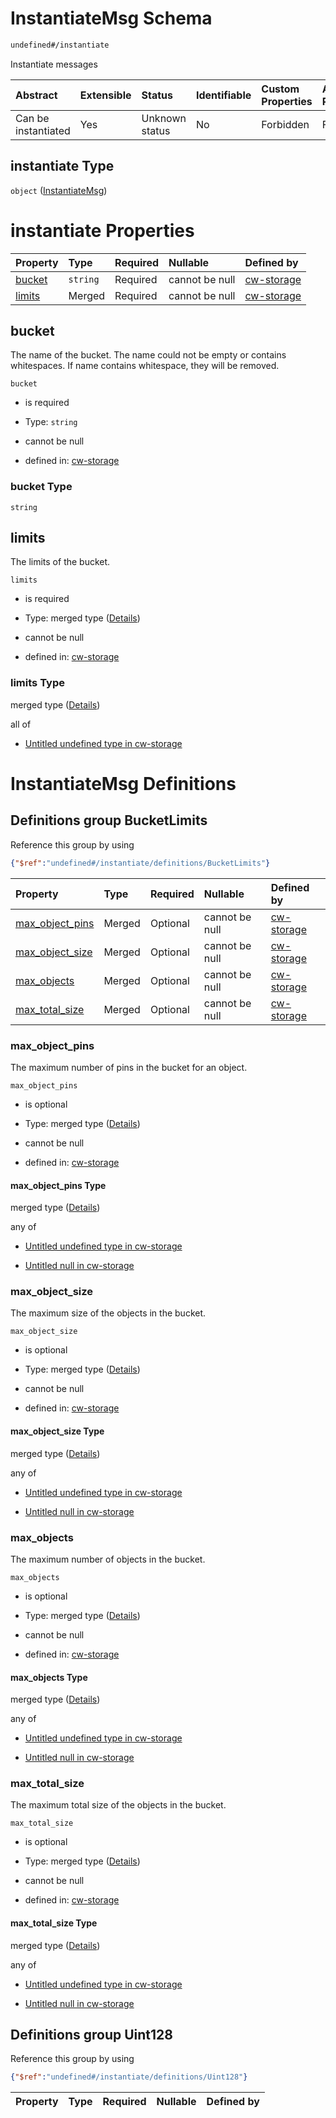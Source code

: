 # InstantiateMsg Schema

```txt
undefined#/instantiate
```

Instantiate messages

| Abstract            | Extensible | Status         | Identifiable | Custom Properties | Additional Properties | Access Restrictions | Defined In                                                         |
| :------------------ | :--------- | :------------- | :----------- | :---------------- | :-------------------- | :------------------ | :----------------------------------------------------------------- |
| Can be instantiated | Yes        | Unknown status | No           | Forbidden         | Forbidden             | none                | [cw-storage.json\*](schema/cw-storage.json "open original schema") |

## instantiate Type

`object` ([InstantiateMsg](cw-storage-instantiatemsg.md))

# instantiate Properties

| Property          | Type     | Required | Nullable       | Defined by                                                                                              |
| :---------------- | :------- | :------- | :------------- | :------------------------------------------------------------------------------------------------------ |
| [bucket](#bucket) | `string` | Required | cannot be null | [cw-storage](cw-storage-instantiatemsg-properties-bucket.md "undefined#/instantiate/properties/bucket") |
| [limits](#limits) | Merged   | Required | cannot be null | [cw-storage](cw-storage-instantiatemsg-properties-limits.md "undefined#/instantiate/properties/limits") |

## bucket

The name of the bucket. The name could not be empty or contains whitespaces. If name contains whitespace, they will be removed.

`bucket`

* is required

* Type: `string`

* cannot be null

* defined in: [cw-storage](cw-storage-instantiatemsg-properties-bucket.md "undefined#/instantiate/properties/bucket")

### bucket Type

`string`

## limits

The limits of the bucket.

`limits`

* is required

* Type: merged type ([Details](cw-storage-instantiatemsg-properties-limits.md))

* cannot be null

* defined in: [cw-storage](cw-storage-instantiatemsg-properties-limits.md "undefined#/instantiate/properties/limits")

### limits Type

merged type ([Details](cw-storage-instantiatemsg-properties-limits.md))

all of

* [Untitled undefined type in cw-storage](cw-storage-instantiatemsg-properties-limits-allof-0.md "check type definition")

# InstantiateMsg Definitions

## Definitions group BucketLimits

Reference this group by using

```json
{"$ref":"undefined#/instantiate/definitions/BucketLimits"}
```

| Property                              | Type   | Required | Nullable       | Defined by                                                                                                                                                                  |
| :------------------------------------ | :----- | :------- | :------------- | :-------------------------------------------------------------------------------------------------------------------------------------------------------------------------- |
| [max\_object\_pins](#max_object_pins) | Merged | Optional | cannot be null | [cw-storage](cw-storage-instantiatemsg-definitions-bucketlimits-properties-max_object_pins.md "undefined#/instantiate/definitions/BucketLimits/properties/max_object_pins") |
| [max\_object\_size](#max_object_size) | Merged | Optional | cannot be null | [cw-storage](cw-storage-instantiatemsg-definitions-bucketlimits-properties-max_object_size.md "undefined#/instantiate/definitions/BucketLimits/properties/max_object_size") |
| [max\_objects](#max_objects)          | Merged | Optional | cannot be null | [cw-storage](cw-storage-instantiatemsg-definitions-bucketlimits-properties-max_objects.md "undefined#/instantiate/definitions/BucketLimits/properties/max_objects")         |
| [max\_total\_size](#max_total_size)   | Merged | Optional | cannot be null | [cw-storage](cw-storage-instantiatemsg-definitions-bucketlimits-properties-max_total_size.md "undefined#/instantiate/definitions/BucketLimits/properties/max_total_size")   |

### max\_object\_pins

The maximum number of pins in the bucket for an object.

`max_object_pins`

* is optional

* Type: merged type ([Details](cw-storage-instantiatemsg-definitions-bucketlimits-properties-max_object_pins.md))

* cannot be null

* defined in: [cw-storage](cw-storage-instantiatemsg-definitions-bucketlimits-properties-max_object_pins.md "undefined#/instantiate/definitions/BucketLimits/properties/max_object_pins")

#### max\_object\_pins Type

merged type ([Details](cw-storage-instantiatemsg-definitions-bucketlimits-properties-max_object_pins.md))

any of

* [Untitled undefined type in cw-storage](cw-storage-instantiatemsg-definitions-bucketlimits-properties-max_object_pins-anyof-0.md "check type definition")

* [Untitled null in cw-storage](cw-storage-instantiatemsg-definitions-bucketlimits-properties-max_object_pins-anyof-1.md "check type definition")

### max\_object\_size

The maximum size of the objects in the bucket.

`max_object_size`

* is optional

* Type: merged type ([Details](cw-storage-instantiatemsg-definitions-bucketlimits-properties-max_object_size.md))

* cannot be null

* defined in: [cw-storage](cw-storage-instantiatemsg-definitions-bucketlimits-properties-max_object_size.md "undefined#/instantiate/definitions/BucketLimits/properties/max_object_size")

#### max\_object\_size Type

merged type ([Details](cw-storage-instantiatemsg-definitions-bucketlimits-properties-max_object_size.md))

any of

* [Untitled undefined type in cw-storage](cw-storage-instantiatemsg-definitions-bucketlimits-properties-max_object_size-anyof-0.md "check type definition")

* [Untitled null in cw-storage](cw-storage-instantiatemsg-definitions-bucketlimits-properties-max_object_size-anyof-1.md "check type definition")

### max\_objects

The maximum number of objects in the bucket.

`max_objects`

* is optional

* Type: merged type ([Details](cw-storage-instantiatemsg-definitions-bucketlimits-properties-max_objects.md))

* cannot be null

* defined in: [cw-storage](cw-storage-instantiatemsg-definitions-bucketlimits-properties-max_objects.md "undefined#/instantiate/definitions/BucketLimits/properties/max_objects")

#### max\_objects Type

merged type ([Details](cw-storage-instantiatemsg-definitions-bucketlimits-properties-max_objects.md))

any of

* [Untitled undefined type in cw-storage](cw-storage-instantiatemsg-definitions-bucketlimits-properties-max_objects-anyof-0.md "check type definition")

* [Untitled null in cw-storage](cw-storage-instantiatemsg-definitions-bucketlimits-properties-max_objects-anyof-1.md "check type definition")

### max\_total\_size

The maximum total size of the objects in the bucket.

`max_total_size`

* is optional

* Type: merged type ([Details](cw-storage-instantiatemsg-definitions-bucketlimits-properties-max_total_size.md))

* cannot be null

* defined in: [cw-storage](cw-storage-instantiatemsg-definitions-bucketlimits-properties-max_total_size.md "undefined#/instantiate/definitions/BucketLimits/properties/max_total_size")

#### max\_total\_size Type

merged type ([Details](cw-storage-instantiatemsg-definitions-bucketlimits-properties-max_total_size.md))

any of

* [Untitled undefined type in cw-storage](cw-storage-instantiatemsg-definitions-bucketlimits-properties-max_total_size-anyof-0.md "check type definition")

* [Untitled null in cw-storage](cw-storage-instantiatemsg-definitions-bucketlimits-properties-max_total_size-anyof-1.md "check type definition")

## Definitions group Uint128

Reference this group by using

```json
{"$ref":"undefined#/instantiate/definitions/Uint128"}
```

| Property | Type | Required | Nullable | Defined by |
| :------- | :--- | :------- | :------- | :--------- |
